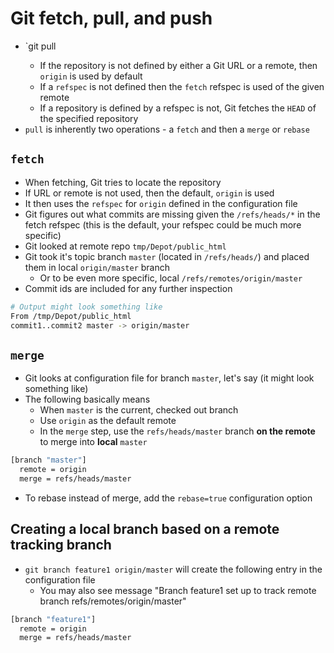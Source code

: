 # Git fetch, pull, and push

* `git pull <options> <repository> <refspec>
  * If the repository is not defined by either a Git URL or a remote, then `origin` is used by default
  * If a `refspec` is not defined then the `fetch` refspec is used of the given remote
  * If a repository is defined by a refspec is not, Git fetches the `HEAD` of the specified repository
* `pull` is inherently two operations - a `fetch` and then a `merge` or `rebase`

## `fetch`

* When fetching, Git tries to locate the repository 
* If URL or remote is not used, then the default, `origin` is used
* It then uses the `refspec` for `origin` defined in the configuration file
* Git figures out what commits are missing given the `/refs/heads/*` in the fetch refspec (this is the default, your refspec could be much more specific)
* Git looked at remote repo `tmp/Depot/public_html`
* Git took it's topic branch `master` (located in `/refs/heads/`) and placed them in local `origin/master` branch
  * Or to be even more specific, local `/refs/remotes/origin/master`
* Commit ids are included for any further inspection

```bash
# Output might look something like
From /tmp/Depot/public_html
commit1..commit2 master -> origin/master
```

## `merge`

* Git looks at configuration file for branch `master`, let's say (it might look something like)
* The following basically means
  * When `master` is the current, checked out branch
  * Use `origin` as the default remote
  * In the `merge` step, use the `refs/heads/master` branch **on the remote** to merge into **local** `master`

```bash
[branch "master"]
  remote = origin
  merge = refs/heads/master
```

* To rebase instead of merge, add the `rebase=true` configuration option

## Creating a local branch based on a remote tracking branch

* `git branch feature1 origin/master` will create the following entry in the configuration file
  * You may also see message "Branch feature1 set up to track remote branch refs/remotes/origin/master"

```bash
[branch "feature1"]
  remote = origin
  merge = refs/heads/master
```
